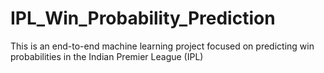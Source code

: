 # IPL_Win_Probability_Prediction

This is an end-to-end machine learning project focused on predicting win probabilities in the Indian Premier League (IPL)
